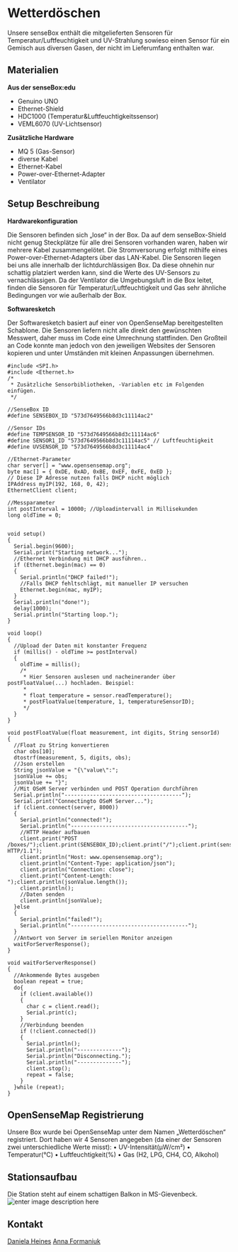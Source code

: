 
Wetterdöschen
===================
Unsere senseBox enthält die mitgelieferten Sensoren für Temperatur/Luftfeuchtigkeit und UV-Strahlung sowieso einen Sensor für ein Gemisch aus diversen Gasen, der nicht im Lieferumfang enthalten war.

Materialien
----------
**Aus der senseBox:edu**
-	Genuino UNO
-	Ethernet-Shield
-	HDC1000 (Temperatur&Luftfeuchtigkeitssensor)
-	VEML6070 (UV-Lichtsensor)

**Zusätzliche Hardware**
-	MQ 5 (Gas-Sensor)
-	diverse Kabel
-	Ethernet-Kabel
-	Power-over-Ethernet-Adapter
-	Ventilator

Setup Beschreibung
----------
**Hardwarekonfiguration**

Die Sensoren befinden sich „lose“ in der Box. Da auf dem senseBox-Shield nicht genug Steckplätze für alle drei Sensoren vorhanden waren, haben wir mehrere Kabel zusammengelötet. 
Die Stromversorung erfolgt mithilfe eines Power-over-Ethernet-Adapters über das LAN-Kabel.
Die Sensoren liegen bei uns alle innerhalb der lichtdurchlässigen Box. Da diese ohnehin nur schattig platziert werden kann, sind die Werte des UV-Sensors zu vernachlässigen. Da der Ventilator die Umgebungsluft in die Box leitet, finden die Sensoren für Temperatur/Luftfeuchtigkeit und Gas sehr ähnliche Bedingungen vor wie außerhalb der Box.

**Softwaresketch**

Der Softwaresketch basiert auf einer von OpenSenseMap bereitgestellten Schablone.
Die Sensoren liefern nicht alle direkt den gewünschten Messwert, daher muss im Code eine Umrechnung stattfinden. 
Den Großteil an Code konnte man jedoch von den jeweiligen Websites der Sensoren kopieren und unter Umständen mit kleinen Anpassungen übernehmen.



```
#include <SPI.h>
#include <Ethernet.h>
/*
 * Zusätzliche Sensorbibliotheken, -Variablen etc im Folgenden einfügen.
 */
 
//SenseBox ID
#define SENSEBOX_ID "573d7649566b8d3c11114ac2"

//Sensor IDs
#define TEMPSENSOR_ID "573d7649566b8d3c11114ac6"
#define SENSOR1_ID "573d7649566b8d3c11114ac5" // Luftfeuchtigkeit 
#define UVSENSOR_ID "573d7649566b8d3c11114ac4"

//Ethernet-Parameter
char server[] = "www.opensensemap.org";
byte mac[] = { 0xDE, 0xAD, 0xBE, 0xEF, 0xFE, 0xED };
// Diese IP Adresse nutzen falls DHCP nicht möglich
IPAddress myIP(192, 168, 0, 42);
EthernetClient client;

//Messparameter
int postInterval = 10000; //Uploadintervall in Millisekunden
long oldTime = 0;


void setup()
{
  Serial.begin(9600); 
  Serial.print("Starting network...");
  //Ethernet Verbindung mit DHCP ausführen..
  if (Ethernet.begin(mac) == 0) 
  {
    Serial.println("DHCP failed!");
    //Falls DHCP fehltschlägt, mit manueller IP versuchen
    Ethernet.begin(mac, myIP);
  }
  Serial.println("done!");
  delay(1000);
  Serial.println("Starting loop.");
}

void loop()
{
  //Upload der Daten mit konstanter Frequenz
  if (millis() - oldTime >= postInterval)
  {
    oldTime = millis();
    /*
     * Hier Sensoren auslesen und nacheinerander über postFloatValue(...) hochladen. Beispiel:
     * 
     * float temperature = sensor.readTemperature();
     * postFloatValue(temperature, 1, temperatureSensorID);
     */ 
  }
}

void postFloatValue(float measurement, int digits, String sensorId)
{ 
  //Float zu String konvertieren
  char obs[10]; 
  dtostrf(measurement, 5, digits, obs);
  //Json erstellen
  String jsonValue = "{\"value\":"; 
  jsonValue += obs; 
  jsonValue += "}";  
  //Mit OSeM Server verbinden und POST Operation durchführen
  Serial.println("-------------------------------------"); 
  Serial.print("Connectingto OSeM Server..."); 
  if (client.connect(server, 8000)) 
  {
    Serial.println("connected!");
    Serial.println("-------------------------------------");     
    //HTTP Header aufbauen
    client.print("POST /boxes/");client.print(SENSEBOX_ID);client.print("/");client.print(sensorId);client.println(" HTTP/1.1");
    client.println("Host: www.opensensemap.org"); 
    client.println("Content-Type: application/json"); 
    client.println("Connection: close");  
    client.print("Content-Length: ");client.println(jsonValue.length()); 
    client.println(); 
    //Daten senden
    client.println(jsonValue);
  }else 
  {
    Serial.println("failed!");
    Serial.println("-------------------------------------"); 
  }
  //Antwort von Server im seriellen Monitor anzeigen
  waitForServerResponse();
}

void waitForServerResponse()
{ 
  //Ankommende Bytes ausgeben
  boolean repeat = true; 
  do{ 
    if (client.available()) 
    { 
      char c = client.read();
      Serial.print(c); 
    } 
    //Verbindung beenden 
    if (!client.connected()) 
    {
      Serial.println();
      Serial.println("--------------"); 
      Serial.println("Disconnecting.");
      Serial.println("--------------"); 
      client.stop(); 
      repeat = false; 
    } 
  }while (repeat);
}
```




OpenSenseMap Registrierung
----------
Unsere Box wurde bei OpenSenseMap unter dem Namen „Wetterdöschen“ registriert. Dort haben wir 4 Sensoren angegeben (da einer der Sensoren zwei unterschiedliche Werte misst):
•  UV-Intensität(µW/cm²) 
•  Temperatur(°C)
•  Luftfeuchtigkeit(%)
•  Gas (H2, LPG, CH4, CO, Alkohol)

Stationsaufbau
----------
Die Station steht auf einem schattigen Balkon in MS-Gievenbeck.
![enter image description here](https://pp.vk.me/c631526/v631526290/40dd1/DW9qx2RqYhk.jpg)

Kontakt
----------
[Daniela Heines](daniela.heines@uni-muenster.de)
 [Anna Formaniuk](a_form03@uni-muenster.de)



